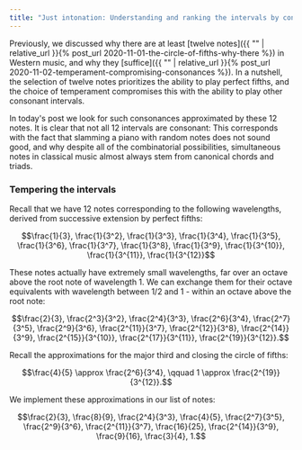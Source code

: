 ```yaml
---
title: "Just intonation: Understanding and ranking the intervals by consonance"
---
```


Previously, we discussed why there are at least [twelve notes]({{ "" | relative_url }}{% post_url 2020-11-01-the-circle-of-fifths-why-there %}) in Western music, and why they [suffice]({{ "" | relative_url }}{% post_url 2020-11-02-temperament-compromising-consonances %}). In a nutshell, the selection of twelve notes prioritizes the ability to play perfect fifths, and the choice of temperament compromises this with the ability to play other consonant intervals.

In today's post we look for such consonances approximated by these 12 notes. It is clear that not all 12 intervals are consonant: This corresponds with the fact that slamming a piano with random notes does not sound good, and why despite all of the combinatorial possibilities, simultaneous notes in classical music almost always stem from canonical chords and triads.

### Tempering the intervals

Recall that we have 12 notes corresponding to the following wavelengths, derived from successive extension by perfect fifths:

$$\frac{1}{3}, \frac{1}{3^2}, \frac{1}{3^3}, \frac{1}{3^4}, \frac{1}{3^5}, \frac{1}{3^6}, \frac{1}{3^7}, \frac{1}{3^8}, \frac{1}{3^9}, \frac{1}{3^{10}}, \frac{1}{3^{11}}, \frac{1}{3^{12}}$$

These notes actually have extremely small wavelengths, far over an octave above the root note of wavelength 1. We can exchange them for their octave equivalents with wavelength between 1/2 and 1 - within an octave above the root note:

$$\frac{2}{3}, \frac{2^3}{3^2}, \frac{2^4}{3^3}, \frac{2^6}{3^4}, \frac{2^7}{3^5}, \frac{2^9}{3^6}, \frac{2^{11}}{3^7}, \frac{2^{12}}{3^8}, \frac{2^{14}}{3^9}, \frac{2^{15}}{3^{10}}, \frac{2^{17}}{3^{11}}, \frac{2^{19}}{3^{12}}.$$

Recall the approximations for the major third and closing the circle of fifths:

$$\frac{4}{5} \approx \frac{2^6}{3^4}, \qquad 1 \approx \frac{2^{19}}{3^{12}}.$$

We implement these approximations in our list of notes:

$$\frac{2}{3}, \frac{8}{9}, \frac{2^4}{3^3}, \frac{4}{5}, \frac{2^7}{3^5}, \frac{2^9}{3^6}, \frac{2^{11}}{3^7}, \frac{16}{25}, \frac{2^{14}}{3^9}, \frac{9}{16}, \frac{3}{4}, 1.$$
